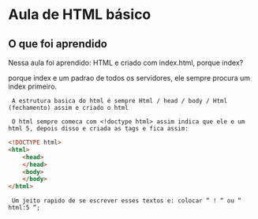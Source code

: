 # Aula de HTML básico
## O que foi aprendido

 Nessa aula foi aprendido:
 HTML e criado com index.html, porque index?

porque index e um padrao de todos os servidores, ele sempre procura um index primeiro.

     A estrutura basica do html é sempre Html / head / body / Html (fechamento) assim e criado o html

     O html sempre comeca com <!doctype html> assim indica que ele e um html 5, depois disso e criada as tags e fica assim:

```html
<!DOCTYPE html>
<html>
	<head>
	</head>
	<body>
	</body>
</html>
```

     Um jeito rapido de se escrever esses textos e: colocar “ ! “ ou “ html:5 “;
